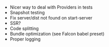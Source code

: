 * Nicer way to deal with Providers in tests
* Snapshot testing
* Fix server/dist not found on start-server
* SSR?
* Code splitting
* Bundle optimization (see Falcon babel preset)
* Proper logging
